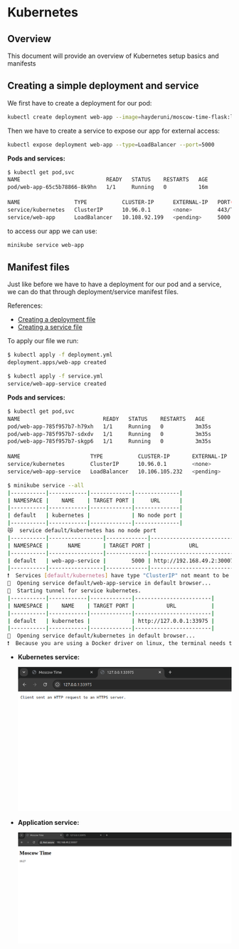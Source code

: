 # Kubernetes

## Overview

This document will provide an overview of Kubernetes setup basics and manifests

## Creating a simple deployment and service

We first have to create a deployment for our pod:

```bash
kubectl create deployment web-app --image=hayderuni/moscow-time-flask:latest
```

Then we have to create a service to expose our app for external access:

```bash
kubectl expose deployment web-app --type=LoadBalancer --port=5000
```

**Pods and services:**

```bash
$ kubectl get pod,svc
NAME                           READY   STATUS    RESTARTS   AGE
pod/web-app-65c5b78866-8k9hn   1/1     Running   0          16m

NAME                 TYPE           CLUSTER-IP      EXTERNAL-IP   PORT(S)          AGE
service/kubernetes   ClusterIP      10.96.0.1       <none>        443/TCP          46m
service/web-app      LoadBalancer   10.108.92.199   <pending>     5000:32436/TCP   12m
```

to access our app we can use:

```bash
minikube service web-app
```

## Manifest files

Just like before we have to have a deployment for our pod and a service, we can do that through deployment/service manifest files.

References:

- [Creating a deployment file](https://kubernetes.io/docs/tasks/manage-kubernetes-objects/declarative-config/)
- [Creating a service file](https://kubernetes.io/docs/concepts/services-networking/service/)

To apply our file we run:

```bash
$ kubectl apply -f deployment.yml 
deployment.apps/web-app created
```

```bash
$ kubectl apply -f service.yml 
service/web-app-service created
```

**Pods and services:**

```bash
$ kubectl get pod,svc
NAME                          READY   STATUS    RESTARTS   AGE
pod/web-app-785f957b7-h79xh   1/1     Running   0          3m35s
pod/web-app-785f957b7-sdxdv   1/1     Running   0          3m35s
pod/web-app-785f957b7-skgp6   1/1     Running   0          3m35s

NAME                      TYPE           CLUSTER-IP       EXTERNAL-IP   PORT(S)          AGE
service/kubernetes        ClusterIP      10.96.0.1        <none>        443/TCP          123m
service/web-app-service   LoadBalancer   10.106.105.232   <pending>     5000:30007/TCP   3m31s
```

```bash
$ minikube service --all
|-----------|------------|-------------|--------------|
| NAMESPACE |    NAME    | TARGET PORT |     URL      |
|-----------|------------|-------------|--------------|
| default   | kubernetes |             | No node port |
|-----------|------------|-------------|--------------|
😿  service default/kubernetes has no node port
|-----------|-----------------|-------------|---------------------------|
| NAMESPACE |      NAME       | TARGET PORT |            URL            |
|-----------|-----------------|-------------|---------------------------|
| default   | web-app-service |        5000 | http://192.168.49.2:30007 |
|-----------|-----------------|-------------|---------------------------|
❗  Services [default/kubernetes] have type "ClusterIP" not meant to be exposed, however for local development minikube allows you to access this !
🎉  Opening service default/web-app-service in default browser...
🏃  Starting tunnel for service kubernetes.
|-----------|------------|-------------|------------------------|
| NAMESPACE |    NAME    | TARGET PORT |          URL           |
|-----------|------------|-------------|------------------------|
| default   | kubernetes |             | http://127.0.0.1:33975 |
|-----------|------------|-------------|------------------------|
🎉  Opening service default/kubernetes in default browser...
❗  Because you are using a Docker driver on linux, the terminal needs to be open to run it.
```

- **Kubernetes service:**

    ![kubernetes-service](images/kub-service.png)

- **Application service:**

    ![web-app-service](images/web-app-service.png)
